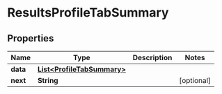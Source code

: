 

# ResultsProfileTabSummary


## Properties

| Name | Type | Description | Notes |
|------------ | ------------- | ------------- | -------------|
|**data** | [**List&lt;ProfileTabSummary&gt;**](ProfileTabSummary.md) |  |  |
|**next** | **String** |  |  [optional] |



